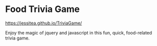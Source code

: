 # Food Trivia Game

https://jessitea.github.io/TriviaGame/

Enjoy the magic of jquery and javascript in this fun, quick, food-related trivia game.
